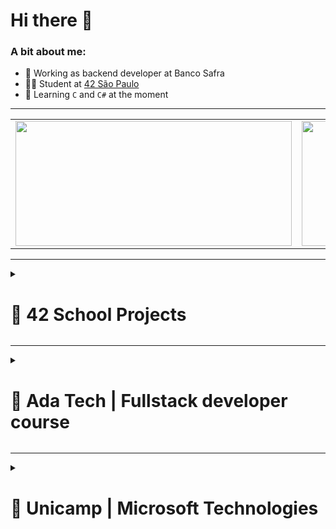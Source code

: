 # Hi there 👋
### A bit about me:
* 🔭 Working as backend developer at Banco Safra
* 👨‍🎓 Student at [42 São Paulo](https://www.42sp.org.br)
* 🔰 Learning `C` and `C#` at the moment

---
  
  <table align="center">
	<tr>
			<td>
				<a href="https://github.com/sathyagimenes">
					<img src="https://awesome-github-stats.azurewebsites.net/user-stats/sathyagimenes?cardType=level&theme=tokyonight" width="442" height="200">
				</a> 
			</td>
			<td>
				<a href="https://github.com/sathyagimenes?tab=repositories">
					<img src="https://github-readme-stats.vercel.app/api/top-langs/?username=sathyagimenes&layout=compact&theme=tokyonight" width="420" height="200" backgroung-colo="transparent">
				</a>
			</td>
		</tr>
	</table>
</div>
  
---

<details><summary><h1>🚀 42 School Projects</h1></summary>

| Phase | Project | Language | Description |
| :---: | :---: | :---: | :---: |
| 1 | [Libft](https://github.com/sathyagimenes/libft) | C | Create a library of C functions. |
| 1 | [Get next line](https://github.com/sathyagimenes/get_next_line) | C | Create a program that reads a single line from a fd. |
| 1 | [ft_printf](https://github.com/sathyagimenes/ft_printf) | C | Recreation of the printf function. |
| 1 | [Born2beroot](https://stripe-timimus-281.notion.site/Born2BeRoot-85b1083f61224f57a946e7bcbfffa6f4) | Shell | Create and learn about virtual machines. |
| 1 | [So long](https://github.com/sathyagimenes/So_Long_Game) | C | Create a 2D Game. |
| 1 | [Pipex](https://github.com/sathyagimenes/pipex) | C | Recreate the pipe functionality. |
| 2 | [Push swap](https://github.com/sathyagimenes/push_swap) | C | Sorting of a list of random numbers using radix algorithm |
| 2 | [Minishell](https://github.com/sathyagimenes/minishell-2.0) | C | In pairs, create a replica of a shell. |
| 2 | [Philosophers](https://github.com/sathyagimenes/philosophers) | C | Resolve a variation of the famous dining philosophers problem. |
  
</details>

---

<details><summary><h1>🚀 Ada Tech | Fullstack developer course</h1></summary>

| Module | Project | Language | Description |
| :---: | :---: | :---: | :---: |
| Programming logic | [Battleship game](https://github.com/sathyagimenes/854Prova-Sathya-Gimenes) | C# | Create battleship game. |
| C# | [Contract Manager](https://github.com/sathyagimenes/Financeira_Aula7) | C# | Create a contract manager. |
| Advanced C# | [Tax Calculator](https://github.com/sathyagimenes/TaxCalculator_Project) <br> [Notes about SOLID](https://stripe-timimus-281.notion.site/SOLID-22e5718d8c6b4f5aa41e8d1bf77a57d7?pvs=4) | C# | Create a tax calculator program. <br> My study notes on SOLID. |
| SQL | [Blood Donation Database](https://github.com/sathyagimenes/LetsBlood) | SQL | Create a database for blood donation. |
| Programming techniques | [Blood Donation Manager](https://github.com/sathyagimenes/LetsBlood_Evolution) | C# | Create a blood donation manager. |
| API | [Notes about API](https://stripe-timimus-281.notion.site/Web-API-d6c47b4a20dc44af862800355e3dead5) <br> [City Events](https://github.com/sathyagimenes/WebAPI_ProjetoFinal) | C# | Study notes about APIs. <br> Build an API that manages city events. |
| Automated Testing | [Notes about Automated Testing](https://stripe-timimus-281.notion.site/Testes-Automatizados-09373724b134431b87fb27abd7a79cee?pvs=4) | C# | Study notes about Automated Testing. |
| HTML & CSS | [Songfy](https://github.com/sathyagimenes/Songfy) | HTML & CSS | Create a replica of Spotify's web page. |
| Javascript | [Library System](https://github.com/sathyagimenes/LivrariaJS) | Javascript | Create a library system. |
| Angular I | [Curriculum](https://github.com/sathyagimenes/ProjetoFinalAngularI) | Angular | Create a curriculum on a web page. |
| Angula II | [Curriculum Manager](https://github.com/sathyagimenes/ProjetoFinalAngular2) | Angular | Create a web application to mange and generate a curriculum. |

  
</details>

---

<details><summary><h1>🚀 Unicamp | Microsoft Technologies</h1></summary>

| Module | Project | Language | Description |
| :---: | :---: | :---: | :---: |
| Version Control | [Merge practice](https://github.com/sathyagimenes/extecamp-git) <br> [Rebase practice](https://github.com/sathyagimenes/rebase-ex) | git | Pactice of version control with merge and rebase. Pactice of conflict management. |
| Azure Cloud | [Cloud](https://stripe-timimus-281.notion.site/Cloud-70d2562430a6462192a4f5faea43e663) | - | Learn about cloud. |
| C# | [Jewel Collector Game](https://github.com/sathyagimenes/jewel-collector-game) | C# | Create a jewel collector game. |
| API <br> (extra class) | [Zip Code Search](https://github.com/sathyagimenes/ConsultaDeCep) | C# | Create a web API service to search and save Zip Codes. |
| Agile | [Notes about Agile](https://stripe-timimus-281.notion.site/Gerenciamento-gil-c477c9835d074ff09f836121c83eb87d?pvs=4) <br> [Kanban](https://github.com/users/sathyagimenes/projects/5) | - | My notes regarding agile management classes. <br> Kanban board practice. |
| User Interface | [Media Player]() | XAML <br> C# | A Media Player written in WPF and C# using MVVM pattern. |
| User Experience | [App Prototype](https://drive.google.com/file/d/1rTHBk7dEcNpHdCv-T0nsc6Al_Y_u4AHU/view?usp=drive_link) | XAML <br> C# | A Media Player written in WPF and C# using MVVM pattern. |
| Security | [Notes about Security](https://stripe-timimus-281.notion.site/Seguran-a-de-software-d6b9935b8a5f4216bf682087db71111b?pvs=4) | - | My notes regarding safe programming. |
  
</details>
